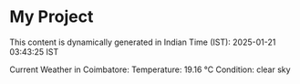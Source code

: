 # My Project

This content is dynamically generated in Indian Time (IST): 2025-01-21 03:43:25 IST


Current Weather in Coimbatore:
Temperature: 19.16 °C
Condition: clear sky

